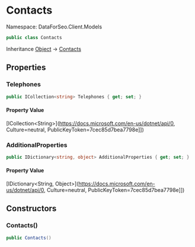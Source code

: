 # Contacts

Namespace: DataForSeo.Client.Models

```csharp
public class Contacts
```

Inheritance [Object](https://docs.microsoft.com/en-us/dotnet/api/Object) → [Contacts](./Contacts.md)

## Properties

### **Telephones**

```csharp
public ICollection<string> Telephones { get; set; }
```

#### Property Value

[ICollection&lt;String&gt;](https://docs.microsoft.com/en-us/dotnet/api/0, Culture=neutral, PublicKeyToken=7cec85d7bea7798e]])<br>

### **AdditionalProperties**

```csharp
public IDictionary<string, object> AdditionalProperties { get; set; }
```

#### Property Value

[IDictionary&lt;String, Object&gt;](https://docs.microsoft.com/en-us/dotnet/api/0, Culture=neutral, PublicKeyToken=7cec85d7bea7798e]])<br>

## Constructors

### **Contacts()**

```csharp
public Contacts()
```
